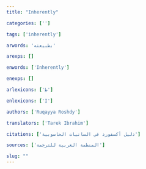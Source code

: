 ```yaml
---
title: "Inherently"

categories: ['']

tags: ['inherently']

arwords: 'بطبيعته'

arexps: []

enwords: ['Inherently']

enexps: []

arlexicons: ['ط']

enlexicons: ['I']

authors: ['Ruqayya Roshdy']

translators: ['Tarek Ibrahim']

citations: ['دليل أكسفورد في السانيات الحاسوبية']

sources: ['المنظمة العربية للترجمة']

slug: ""
---
```

